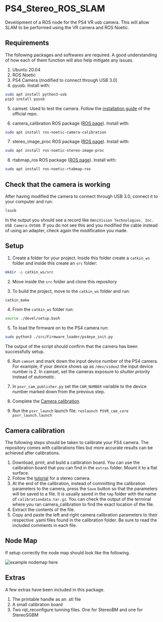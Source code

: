 # PS4_Stereo_ROS_SLAM

Development of a ROS node for the PS4 VR usb camera. This will allow SLAM to be performed using the VR camera and ROS Noetic.

## Requirements

The following packages and softwares are required. A good understanding of how each of them function will also help mitigate any issues.

1. Ubuntu 20.04
2. ROS Noetic
3. PS4 Camera (modified to connect through USB 3.0)
4. pyusb. Install with:

```bash
sudo apt install python3-usb
pip3 install pyusb
```

5. camset. Used to test the camera. Follow the [installation guide](https://github.com/azeam/camset?tab=readme-ov-file#installation) of the official repo.

6. camera_calibration ROS package ([ROS page](http://wiki.ros.org/camera_calibration)).
   Install with:

```bash
sudo apt install ros-noetic-camera-calibration
```

7. stereo_image_proc ROS package ([ROS page](https://wiki.ros.org/stereo_image_proc)).
   Install with:

```bash
sudo apt install ros-noetic-stereo-image-proc
```

8. rtabmap_ros ROS package ([ROS page](http://wiki.ros.org/rtabmap_ros)).
   Install with:

```bash
sudo apt install ros-noetic-rtabmap-ros
```

## Check that the camera is working

After having modified the camera to connect through USB 3.0, connect it to your computer and run:

```bash
lsusb
```

In the output you should see a record like `OmniVision Technologies, Inc. USB Camera-OV580`. If you do not see this and you modified the cable instead of using an adapter, check again the modification you made.

## Setup

1. Create a folder for your project. Inside this folder create a `catkin_ws` folder and inside this create an `src` folder:

```bash
mkdir -p catkin_ws/src
```

2. Move inside the `src` folder and clone this repository

3. To build the project, move to the `catkin_ws` folder and run:

```bash
catkin_make
```

4. From the `catkin_ws` folder run:

```bash
source ./devel/setup.bash
```

5. To load the firmware on to the PS4 camera run:

```bash
sudo python3 ./src/Firmware_loader/ps4eye_init.py
```

The output of the script should confirm that the camera has been successfully setup.

6. Run `camset` and mark down the input device number of the PS4 camera. For example, if your device shows up as `/dev/video2` the input device number is 2. In camset, set the cameras exposure to _shutter priority_ instead of _automatic_.

7. In `psvr_cam_publisher.py` set the `CAM_NUMBER` variable to the device number marked down from the previous step.
8. Complete the [Camera calibration](#camera-calibration).
9. Run the `psvr_launch` launch file. `roslaunch PSVR_cam_core psvr_launch.launch`

## Camera calibration

The following steps should be taken to calibrate your PS4 camera. The repository comes with calibrations files but more accurate results can be achieved after calibrations.

1. Download, print, and build a calibration board. You can use the calibration board that you can find in the `extras` folder. Mount it to a flat surface.
2. Follow the [tutorial](https://wiki.ros.org/camera_calibration/Tutorials/StereoCalibration) for a stereo camera.
3. At the end of the calibration, instead of committing the calibration parameters to the camera, press the `Save` button so that the parameters will be saved to a file. It is usually saved in the `tmp` folder with the name of `calibrationdata.tar.gz`. You can check the output of the terminal where you ran camera_calibration to find the exact location of the file.
4. Extract the contents of the file.
5. Copy and paste the left and right camera calibration parameters to their respective .yaml files found in the calibration folder. Be sure to read the included comments in each file.

## Node Map

If setup correctly the node map should look like the following.

![example nodemap here](https://i.imgur.com/3PNwTHu.png)

## Extras

A few extras have been included in this package.

1. The printable handle as an .stl file
2. A small calibration board
3. Two rqt_reconfigure tunning files. One for StereoBM and one for StereoSGBM
